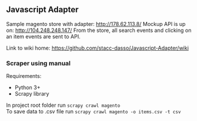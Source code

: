 ## Javascript Adapter
Sample magento store with adapter: http://178.62.113.8/
Mockup API is up on: http://104.248.248.147/
From the store, all search events and clicking on an item events are sent to API.

Link to wiki home: https://github.com/stacc-dasso/Javascript-Adapter/wiki

### Scraper using manual
Requirements:
* Python 3+
* Scrapy library

In project root folder run `scrapy crawl magento`  
To save data to .csv file run `scrapy crawl magento -o items.csv -t csv`
